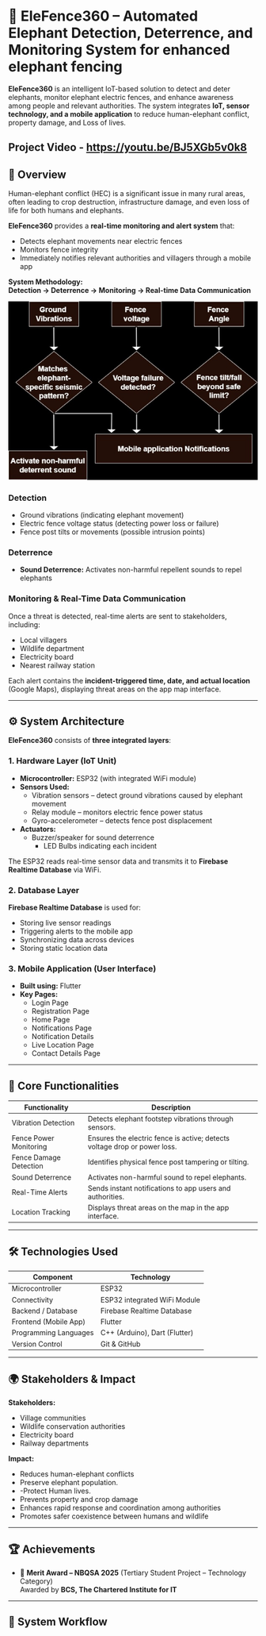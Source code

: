 # 🐘 EleFence360 – Automated Elephant Detection, Deterrence, and Monitoring System for enhanced elephant fencing

**EleFence360** is an intelligent IoT-based solution to detect and deter elephants, monitor elephant electric fences, and enhance awareness among people and relevant authorities. The system integrates **IoT, sensor technology, and a mobile application** to reduce human-elephant conflict, property damage, and Loss of lives.

Project Video - https://youtu.be/BJ5XGb5v0k8 
---

## 🚀 Overview

Human-elephant conflict (HEC) is a significant issue in many rural areas, often leading to crop destruction, infrastructure damage, and even loss of life for both humans and elephants.

**EleFence360** provides a **real-time monitoring and alert system** that:  

- Detects elephant movements near electric fences  
- Monitors fence integrity  
- Immediately notifies relevant authorities and villagers through a mobile app  

**System Methodology:**  
**Detection → Deterrence → Monitoring → Real-time Data Communication**

![Methodology](All_Resources_Documents_Outputs/Uploads/Methodology.jpg)

### **Detection**
- Ground vibrations (indicating elephant movement)  
- Electric fence voltage status (detecting power loss or failure)  
- Fence post tilts or movements (possible intrusion points)  

### **Deterrence**
- **Sound Deterrence:** Activates non-harmful repellent sounds to repel elephants  

### **Monitoring & Real-Time Data Communication**
Once a threat is detected, real-time alerts are sent to stakeholders, including:  

- Local villagers  
- Wildlife department  
- Electricity board  
- Nearest railway station  

Each alert contains the **incident-triggered time, date, and actual location** (Google Maps), displaying threat areas on the app map interface.

---

## ⚙️ System Architecture

**EleFence360** consists of **three integrated layers**:

### 1. Hardware Layer (IoT Unit)
- **Microcontroller:** ESP32 (with integrated WiFi module)  
- **Sensors Used:**  
  - Vibration sensors – detect ground vibrations caused by elephant movement  
  - Relay module – monitors electric fence power status  
  - Gyro-accelerometer – detects fence post displacement  
- **Actuators:**  
  - Buzzer/speaker for sound deterrence  
	- LED Bulbs indicating each incident

The ESP32 reads real-time sensor data and transmits it to **Firebase Realtime Database** via WiFi.

### 2. Database Layer
**Firebase Realtime Database** is used for:  
- Storing live sensor readings  
- Triggering alerts to the mobile app  
- Synchronizing data across devices  
- Storing static location data  

### 3. Mobile Application (User Interface)
- **Built using:** Flutter  
- **Key Pages:**  
  - Login Page  
  - Registration Page  
  - Home Page  
  - Notifications Page  
  - Notification Details  
  - Live Location Page  
  - Contact Details Page  

---

## 🧠 Core Functionalities

| Functionality           | Description |
|-------------------------|-------------|
| Vibration Detection     | Detects elephant footstep vibrations through sensors. |
| Fence Power Monitoring  | Ensures the electric fence is active; detects voltage drop or power loss. |
| Fence Damage Detection  | Identifies physical fence post tampering or tilting. |
| Sound Deterrence        | Activates non-harmful sound to repel elephants. |
| Real-Time Alerts        | Sends instant notifications to app users and authorities. |
| Location Tracking       | Displays threat areas on the map in the app interface. |

---

## 🛠️ Technologies Used

| Component                | Technology |
|--------------------------|------------|
| Microcontroller          | ESP32 |
| Connectivity             | ESP32 integrated WiFi Module |
| Backend / Database       | Firebase Realtime Database |
| Frontend (Mobile App)    | Flutter |
| Programming Languages    | C++ (Arduino), Dart (Flutter) |
| Version Control          | Git & GitHub |

---

## 🌍 Stakeholders & Impact

**Stakeholders:**  
- Village communities  
- Wildlife conservation authorities  
- Electricity board  
- Railway departments  

**Impact:**  
- Reduces human-elephant conflicts
- Preserve elephant population.
- -Protect Human lives.
- Prevents property and crop damage  
- Enhances rapid response and coordination among authorities  
- Promotes safer coexistence between humans and wildlife  

---

## 🏆 Achievements

- 🥇 **Merit Award – NBQSA 2025** (Tertiary Student Project – Technology Category)  
  Awarded by **BCS, The Chartered Institute for IT**

---

## 📸 System Workflow

